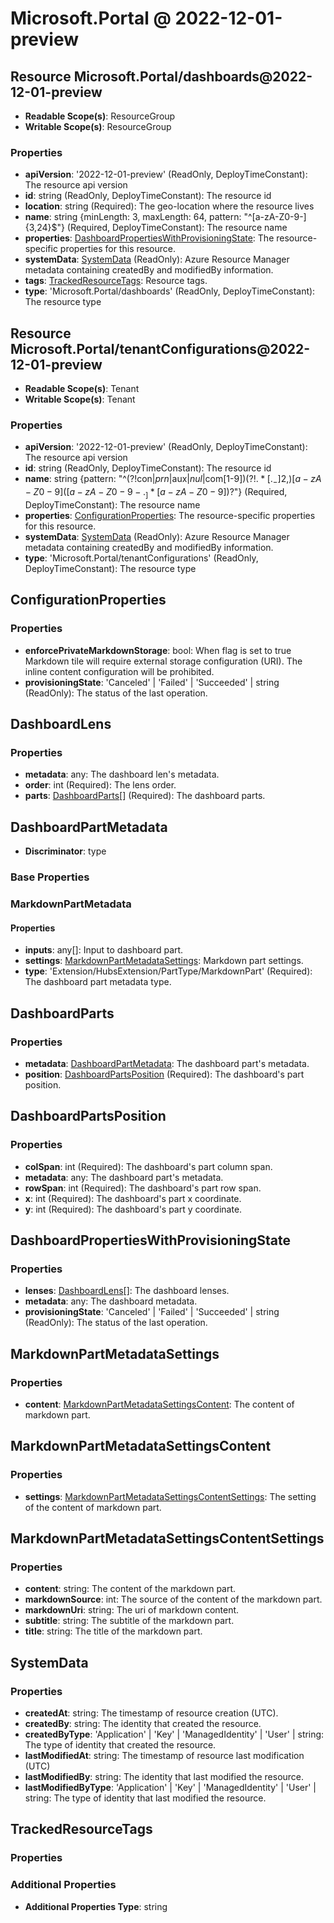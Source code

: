 # Microsoft.Portal @ 2022-12-01-preview

## Resource Microsoft.Portal/dashboards@2022-12-01-preview
* **Readable Scope(s)**: ResourceGroup
* **Writable Scope(s)**: ResourceGroup
### Properties
* **apiVersion**: '2022-12-01-preview' (ReadOnly, DeployTimeConstant): The resource api version
* **id**: string (ReadOnly, DeployTimeConstant): The resource id
* **location**: string (Required): The geo-location where the resource lives
* **name**: string {minLength: 3, maxLength: 64, pattern: "^[a-zA-Z0-9-]{3,24}$"} (Required, DeployTimeConstant): The resource name
* **properties**: [DashboardPropertiesWithProvisioningState](#dashboardpropertieswithprovisioningstate): The resource-specific properties for this resource.
* **systemData**: [SystemData](#systemdata) (ReadOnly): Azure Resource Manager metadata containing createdBy and modifiedBy information.
* **tags**: [TrackedResourceTags](#trackedresourcetags): Resource tags.
* **type**: 'Microsoft.Portal/dashboards' (ReadOnly, DeployTimeConstant): The resource type

## Resource Microsoft.Portal/tenantConfigurations@2022-12-01-preview
* **Readable Scope(s)**: Tenant
* **Writable Scope(s)**: Tenant
### Properties
* **apiVersion**: '2022-12-01-preview' (ReadOnly, DeployTimeConstant): The resource api version
* **id**: string (ReadOnly, DeployTimeConstant): The resource id
* **name**: string {pattern: "^(?!con$|prn$|aux$|nul$|com[1-9]$)(?!.*[._-]{2,})[a-zA-Z0-9]([a-zA-Z0-9-._]*[a-zA-Z0-9])?$"} (Required, DeployTimeConstant): The resource name
* **properties**: [ConfigurationProperties](#configurationproperties): The resource-specific properties for this resource.
* **systemData**: [SystemData](#systemdata) (ReadOnly): Azure Resource Manager metadata containing createdBy and modifiedBy information.
* **type**: 'Microsoft.Portal/tenantConfigurations' (ReadOnly, DeployTimeConstant): The resource type

## ConfigurationProperties
### Properties
* **enforcePrivateMarkdownStorage**: bool: When flag is set to true Markdown tile will require external storage configuration (URI). The inline content configuration will be prohibited.
* **provisioningState**: 'Canceled' | 'Failed' | 'Succeeded' | string (ReadOnly): The status of the last operation.

## DashboardLens
### Properties
* **metadata**: any: The dashboard len's metadata.
* **order**: int (Required): The lens order.
* **parts**: [DashboardParts](#dashboardparts)[] (Required): The dashboard parts.

## DashboardPartMetadata
* **Discriminator**: type

### Base Properties

### MarkdownPartMetadata
#### Properties
* **inputs**: any[]: Input to dashboard part.
* **settings**: [MarkdownPartMetadataSettings](#markdownpartmetadatasettings): Markdown part settings.
* **type**: 'Extension/HubsExtension/PartType/MarkdownPart' (Required): The dashboard part metadata type.


## DashboardParts
### Properties
* **metadata**: [DashboardPartMetadata](#dashboardpartmetadata): The dashboard part's metadata.
* **position**: [DashboardPartsPosition](#dashboardpartsposition) (Required): The dashboard's part position.

## DashboardPartsPosition
### Properties
* **colSpan**: int (Required): The dashboard's part column span.
* **metadata**: any: The dashboard part's metadata.
* **rowSpan**: int (Required): The dashboard's part row span.
* **x**: int (Required): The dashboard's part x coordinate.
* **y**: int (Required): The dashboard's part y coordinate.

## DashboardPropertiesWithProvisioningState
### Properties
* **lenses**: [DashboardLens](#dashboardlens)[]: The dashboard lenses.
* **metadata**: any: The dashboard metadata.
* **provisioningState**: 'Canceled' | 'Failed' | 'Succeeded' | string (ReadOnly): The status of the last operation.

## MarkdownPartMetadataSettings
### Properties
* **content**: [MarkdownPartMetadataSettingsContent](#markdownpartmetadatasettingscontent): The content of markdown part.

## MarkdownPartMetadataSettingsContent
### Properties
* **settings**: [MarkdownPartMetadataSettingsContentSettings](#markdownpartmetadatasettingscontentsettings): The setting of the content of markdown part.

## MarkdownPartMetadataSettingsContentSettings
### Properties
* **content**: string: The content of the markdown part.
* **markdownSource**: int: The source of the content of the markdown part.
* **markdownUri**: string: The uri of markdown content.
* **subtitle**: string: The subtitle of the markdown part.
* **title**: string: The title of the markdown part.

## SystemData
### Properties
* **createdAt**: string: The timestamp of resource creation (UTC).
* **createdBy**: string: The identity that created the resource.
* **createdByType**: 'Application' | 'Key' | 'ManagedIdentity' | 'User' | string: The type of identity that created the resource.
* **lastModifiedAt**: string: The timestamp of resource last modification (UTC)
* **lastModifiedBy**: string: The identity that last modified the resource.
* **lastModifiedByType**: 'Application' | 'Key' | 'ManagedIdentity' | 'User' | string: The type of identity that last modified the resource.

## TrackedResourceTags
### Properties
### Additional Properties
* **Additional Properties Type**: string

